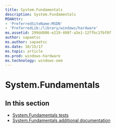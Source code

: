 ```yaml
---
title: System.Fundamentals
description: System.Fundamentals
MSHAttr:
- 'PreferredSiteName:MSDN'
- 'PreferredLib:/library/windows/hardware'
ms.assetid: 299dd086-e219-498f-a3e1-12ffbc1fbf8f
author: sapaetsc
ms.author: sapaetsc
ms.date: 10/15/17
ms.topic: article
ms.prod: windows-hardware
ms.technology: windows-oem
---
```


# System.Fundamentals


## <span id="in_this_section"></span>In this section


-   [System.Fundamentals tests](system-fundamentals-tests.md)
-   [System.Fundamentals additional documentation](system-fundamentals-additional-documentation.md)

 

 






